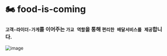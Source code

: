 #  🏍️  food-is-coming
### `고객-라이더-가게`를 이어주는 `가교 역할`을 통해 `편리한 배달서비스를 제공`합니다.

![image](https://user-images.githubusercontent.com/68094005/121195816-e4968f80-c8aa-11eb-9422-d9b525c1c9af.png)

